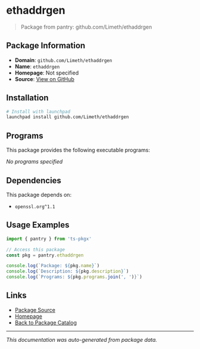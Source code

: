 # ethaddrgen

> Package from pantry: github.com/Limeth/ethaddrgen

## Package Information

- **Domain**: `github.com/Limeth/ethaddrgen`
- **Name**: `ethaddrgen`
- **Homepage**: Not specified
- **Source**: [View on GitHub](https://github.com/pkgxdev/pantry/tree/main/projects/github.com/Limeth/ethaddrgen/package.yml)

## Installation

```bash
# Install with launchpad
launchpad install github.com/Limeth/ethaddrgen
```

## Programs

This package provides the following executable programs:

*No programs specified*

## Dependencies

This package depends on:

- `openssl.org^1.1`

## Usage Examples

```typescript
import { pantry } from 'ts-pkgx'

// Access this package
const pkg = pantry.ethaddrgen

console.log(`Package: ${pkg.name}`)
console.log(`Description: ${pkg.description}`)
console.log(`Programs: ${pkg.programs.join(', ')}`)
```

## Links

- [Package Source](https://github.com/pkgxdev/pantry/tree/main/projects/github.com/Limeth/ethaddrgen/package.yml)
- [Homepage](#)
- [Back to Package Catalog](../../../package-catalog.md)

---

*This documentation was auto-generated from package data.*
